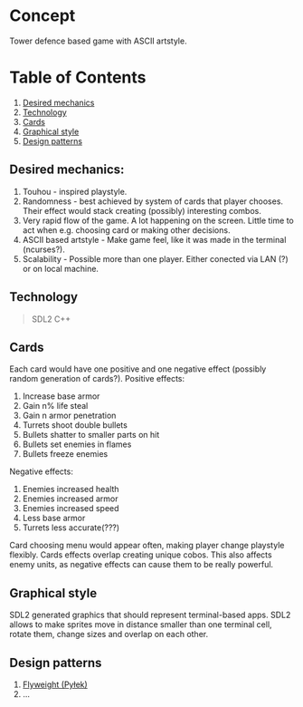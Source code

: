 # Concept
Tower defence based game with ASCII artstyle.

# Table of Contents
1. [Desired mechanics](#Desired-mechanics:)
2. [Technology](#Technology)
3. [Cards](#Cards)
4. [Graphical style](#graphical-style)
5. [Design patterns](#design-patterns)

## Desired mechanics:
1. Touhou - inspired playstyle.
2. Randomness - best achieved by system of cards that player chooses. Their effect would stack creating (possibly) interesting combos.
3. Very rapid flow of the game. A lot happening on the screen. Little time to act when e.g. choosing card or making other decisions.
4. ASCII based artstyle - Make game feel, like it was made in the terminal (ncurses?).
5. Scalability - Possible more than one player. Either conected via LAN (?) or on local machine.
## Technology
>SDL2
>C++
## Cards
Each card would have one positive and one negative effect (possibly random generation of cards?).
Positive effects:
1. Increase base armor
2. Gain n% life steal
3. Gain n armor penetration
4. Turrets shoot double bullets
5. Bullets shatter to smaller parts on hit
6. Bullets set enemies in flames
7. Bullets freeze enemies

Negative effects:
1. Enemies increased health
2. Enemies increased armor
3. Enemies increased speed
4. Less base armor
5. Turrets less accurate(???)

Card choosing menu would appear often, making player change playstyle flexibly.
Cards effects overlap creating unique cobos. This also affects enemy units, as negative effects can cause them to be really powerful.
## Graphical style
SDL2 generated graphics that should represent terminal-based apps. SDL2 allows to make sprites move in distance smaller than one terminal cell, rotate them, change sizes and overlap on each other.
## Design patterns
1. [Flyweight (Pyłek)](#https://refactoring.guru/pl/design-patterns/flyweight)
2. ...
